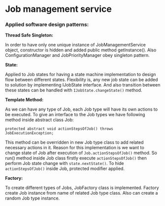 # Job management service

### Applied software design patterns:

**Thread Safe Singleton:**

In order to have only one unique instance of JobManagementService object, constructor is hidden and added public method getInstance(). Also ConfigurationManager and JobPriorityManager obey singleton pattern.


**State:**

Applied to Job states for having a state machine implementation to design flow between different states. Flexibility is, any new job state can be added to solution by implementing IJobState interface. And also transition between these states can be handled with ```IJobState.changeState()``` method.

**Template Method:**

As we can have any type of Job, each Job type will have its own actions to be executed. To give an interface to the Job types we have following method inside abstract class Job: 
```
protected abstract void actionStepsOfJob() throws JobExecutionException;
```

This method can be overridden in new Job type class to add related necessary actions in it. Reason for this implementation is we want to change state of Job after execution of ```Job.actionStepsOfJob()``` method. So run() method inside Job class firstly execute ```actionStepsOfJob()``` then perform Job state change with ```state.nextState()```. To hide ```actionStepsOfJob()``` inside Job, protected modifier applied.

**Factory:**

To create different types of Jobs, JobFactory class is implemented. Factory create Job instance from name of related Job type class. Also can create a random Job type instance.
